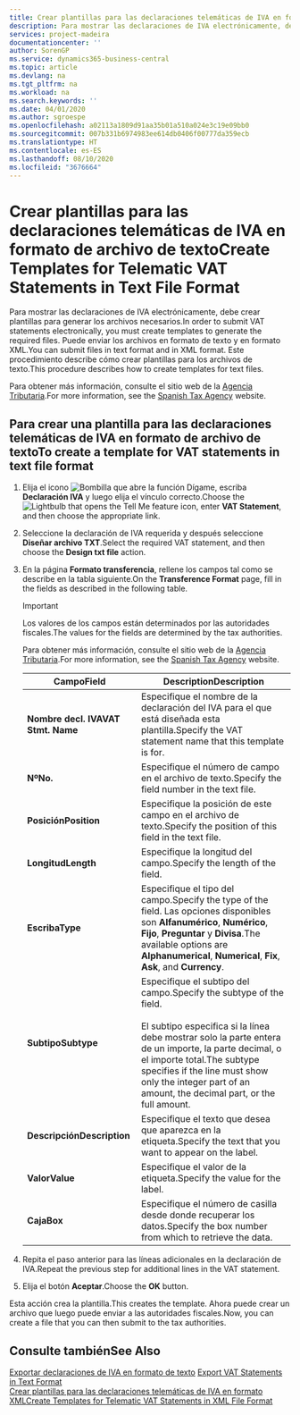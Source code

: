 ```yaml
---
title: Crear plantillas para las declaraciones telemáticas de IVA en formato de archivo de texto
description: Para mostrar las declaraciones de IVA electrónicamente, debe crear plantillas para generar los archivos necesarios. Puede enviar los archivos en formato de texto y en formato XML. Este procedimiento describe cómo crear plantillas para los archivos de texto.
services: project-madeira
documentationcenter: ''
author: SorenGP
ms.service: dynamics365-business-central
ms.topic: article
ms.devlang: na
ms.tgt_pltfrm: na
ms.workload: na
ms.search.keywords: ''
ms.date: 04/01/2020
ms.author: sgroespe
ms.openlocfilehash: a02113a1809d91aa35b01a510a024e3c19e09bb0
ms.sourcegitcommit: 007b331b6974983ee614db0406f00777da359ecb
ms.translationtype: HT
ms.contentlocale: es-ES
ms.lasthandoff: 08/10/2020
ms.locfileid: "3676664"
---
```

# <a name="create-templates-for-telematic-vat-statements-in-text-file-format"></a><span data-ttu-id="7dc70-105">Crear plantillas para las declaraciones telemáticas de IVA en formato de archivo de texto</span><span class="sxs-lookup"><span data-stu-id="7dc70-105">Create Templates for Telematic VAT Statements in Text File Format</span></span>
<span data-ttu-id="7dc70-106">Para mostrar las declaraciones de IVA electrónicamente, debe crear plantillas para generar los archivos necesarios.</span><span class="sxs-lookup"><span data-stu-id="7dc70-106">In order to submit VAT statements electronically, you must create templates to generate the required files.</span></span> <span data-ttu-id="7dc70-107">Puede enviar los archivos en formato de texto y en formato XML.</span><span class="sxs-lookup"><span data-stu-id="7dc70-107">You can submit files in text format and in XML format.</span></span> <span data-ttu-id="7dc70-108">Este procedimiento describe cómo crear plantillas para los archivos de texto.</span><span class="sxs-lookup"><span data-stu-id="7dc70-108">This procedure describes how to create templates for text files.</span></span>  

<span data-ttu-id="7dc70-109">Para obtener más información, consulte el sitio web de la [Agencia Tributaria](https://go.microsoft.com/fwlink/?LinkID=238181).</span><span class="sxs-lookup"><span data-stu-id="7dc70-109">For more information, see the [Spanish Tax Agency](https://go.microsoft.com/fwlink/?LinkID=238181) website.</span></span>  

## <a name="to-create-a-template-for-vat-statements-in-text-file-format"></a><span data-ttu-id="7dc70-110">Para crear una plantilla para las declaraciones telemáticas de IVA en formato de archivo de texto</span><span class="sxs-lookup"><span data-stu-id="7dc70-110">To create a template for VAT statements in text file format</span></span>  

1.  <span data-ttu-id="7dc70-111">Elija el icono ![Bombilla que abre la función Dígame](../../media/ui-search/search_small.png "Dígame qué desea hacer"), escriba **Declaración IVA** y luego elija el vínculo correcto.</span><span class="sxs-lookup"><span data-stu-id="7dc70-111">Choose the ![Lightbulb that opens the Tell Me feature](../../media/ui-search/search_small.png "Tell me what you want to do") icon, enter **VAT Statement**, and then choose the appropriate link.</span></span>  
2.  <span data-ttu-id="7dc70-112">Seleccione la declaración de IVA requerida y después seleccione **Diseñar archivo TXT**.</span><span class="sxs-lookup"><span data-stu-id="7dc70-112">Select the required VAT statement, and then choose the **Design txt file** action.</span></span>  
3.  <span data-ttu-id="7dc70-113">En la página **Formato transferencia**, rellene los campos tal como se describe en la tabla siguiente.</span><span class="sxs-lookup"><span data-stu-id="7dc70-113">On the **Transference Format** page, fill in the fields as described in the following table.</span></span>  

    > [!IMPORTANT]  
    >  <span data-ttu-id="7dc70-114">Los valores de los campos están determinados por las autoridades fiscales.</span><span class="sxs-lookup"><span data-stu-id="7dc70-114">The values for the fields are determined by the tax authorities.</span></span>  
    >   
    >  <span data-ttu-id="7dc70-115">Para obtener más información, consulte el sitio web de la [Agencia Tributaria](https://go.microsoft.com/fwlink/?LinkID=238181).</span><span class="sxs-lookup"><span data-stu-id="7dc70-115">For more information, see the [Spanish Tax Agency](https://go.microsoft.com/fwlink/?LinkID=238181) website.</span></span>  

    |<span data-ttu-id="7dc70-116">Campo</span><span class="sxs-lookup"><span data-stu-id="7dc70-116">Field</span></span>|<span data-ttu-id="7dc70-117">Description</span><span class="sxs-lookup"><span data-stu-id="7dc70-117">Description</span></span>|  
    |---------------------------------|---------------------------------------|  
    |<span data-ttu-id="7dc70-118">**Nombre decl. IVA**</span><span class="sxs-lookup"><span data-stu-id="7dc70-118">**VAT Stmt. Name**</span></span>|<span data-ttu-id="7dc70-119">Especifique el nombre de la declaración del IVA para el que está diseñada esta plantilla.</span><span class="sxs-lookup"><span data-stu-id="7dc70-119">Specify the VAT statement name that this template is for.</span></span>|  
    |<span data-ttu-id="7dc70-120">**Nº**</span><span class="sxs-lookup"><span data-stu-id="7dc70-120">**No.**</span></span>|<span data-ttu-id="7dc70-121">Especifique el número de campo en el archivo de texto.</span><span class="sxs-lookup"><span data-stu-id="7dc70-121">Specify the field number in the text file.</span></span>|  
    |<span data-ttu-id="7dc70-122">**Posición**</span><span class="sxs-lookup"><span data-stu-id="7dc70-122">**Position**</span></span>|<span data-ttu-id="7dc70-123">Especifique la posición de este campo en el archivo de texto.</span><span class="sxs-lookup"><span data-stu-id="7dc70-123">Specify the position of this field in the text file.</span></span>|  
    |<span data-ttu-id="7dc70-124">**Longitud**</span><span class="sxs-lookup"><span data-stu-id="7dc70-124">**Length**</span></span>|<span data-ttu-id="7dc70-125">Especifique la longitud del campo.</span><span class="sxs-lookup"><span data-stu-id="7dc70-125">Specify the length of the field.</span></span>|  
    |<span data-ttu-id="7dc70-126">**Escriba**</span><span class="sxs-lookup"><span data-stu-id="7dc70-126">**Type**</span></span>|<span data-ttu-id="7dc70-127">Especifique el tipo del campo.</span><span class="sxs-lookup"><span data-stu-id="7dc70-127">Specify the type of the field.</span></span> <span data-ttu-id="7dc70-128">Las opciones disponibles son **Alfanumérico**, **Numérico**, **Fijo**, **Preguntar** y **Divisa**.</span><span class="sxs-lookup"><span data-stu-id="7dc70-128">The available options are **Alphanumerical**, **Numerical**, **Fix**, **Ask**, and **Currency**.</span></span>|  
    |<span data-ttu-id="7dc70-129">**Subtipo**</span><span class="sxs-lookup"><span data-stu-id="7dc70-129">**Subtype**</span></span>|<span data-ttu-id="7dc70-130">Especifique el subtipo del campo.</span><span class="sxs-lookup"><span data-stu-id="7dc70-130">Specify the subtype of the field.</span></span><br /><br /> <span data-ttu-id="7dc70-131">El subtipo especifica si la línea debe mostrar solo la parte entera de un importe, la parte decimal, o el importe total.</span><span class="sxs-lookup"><span data-stu-id="7dc70-131">The subtype specifies if the line must show only the integer part of an amount, the decimal part, or the full amount.</span></span>|  
    |<span data-ttu-id="7dc70-132">**Descripción**</span><span class="sxs-lookup"><span data-stu-id="7dc70-132">**Description**</span></span>|<span data-ttu-id="7dc70-133">Especifique el texto que desea que aparezca en la etiqueta.</span><span class="sxs-lookup"><span data-stu-id="7dc70-133">Specify the text that you want to appear on the label.</span></span>|  
    |<span data-ttu-id="7dc70-134">**Valor**</span><span class="sxs-lookup"><span data-stu-id="7dc70-134">**Value**</span></span>|<span data-ttu-id="7dc70-135">Especifique el valor de la etiqueta.</span><span class="sxs-lookup"><span data-stu-id="7dc70-135">Specify the value for the label.</span></span>|  
    |<span data-ttu-id="7dc70-136">**Caja**</span><span class="sxs-lookup"><span data-stu-id="7dc70-136">**Box**</span></span>|<span data-ttu-id="7dc70-137">Especifique el número de casilla desde donde recuperar los datos.</span><span class="sxs-lookup"><span data-stu-id="7dc70-137">Specify the box number from which to retrieve the data.</span></span>|  

4.  <span data-ttu-id="7dc70-138">Repita el paso anterior para las líneas adicionales en la declaración de IVA.</span><span class="sxs-lookup"><span data-stu-id="7dc70-138">Repeat the previous step for additional lines in the VAT statement.</span></span>  
5.  <span data-ttu-id="7dc70-139">Elija el botón **Aceptar**.</span><span class="sxs-lookup"><span data-stu-id="7dc70-139">Choose the **OK** button.</span></span>  

<span data-ttu-id="7dc70-140">Esta acción crea la plantilla.</span><span class="sxs-lookup"><span data-stu-id="7dc70-140">This creates the template.</span></span> <span data-ttu-id="7dc70-141">Ahora puede crear un archivo que luego puede enviar a las autoridades fiscales.</span><span class="sxs-lookup"><span data-stu-id="7dc70-141">Now, you can create a file that you can then submit to the tax authorities.</span></span>  

## <a name="see-also"></a><span data-ttu-id="7dc70-142">Consulte también</span><span class="sxs-lookup"><span data-stu-id="7dc70-142">See Also</span></span>  
 <span data-ttu-id="7dc70-143">[Exportar declaraciones de IVA en formato de texto](how-to-export-vat-statements-in-text-format.md) </span><span class="sxs-lookup"><span data-stu-id="7dc70-143">[Export VAT Statements in Text Format](how-to-export-vat-statements-in-text-format.md) </span></span>  
 [<span data-ttu-id="7dc70-144">Crear plantillas para las declaraciones telemáticas de IVA en formato XML</span><span class="sxs-lookup"><span data-stu-id="7dc70-144">Create Templates for Telematic VAT Statements in XML File Format</span></span>](how-to-create-templates-for-telematic-vat-statements-in-xml-file-format.md)
